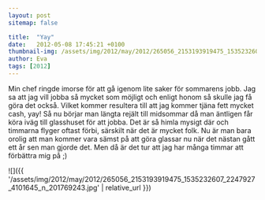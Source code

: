 ```yaml
---
layout: post
sitemap: false

title:  "Yay"
date:   2012-05-08 17:45:21 +0100
thumbnail-img: /assets/img/2012/may/2012/265056_2153193919475_1535232607_2247927_4101645_n_201769243.jpg
author: Eva
tags: [2012]
---
```


Min chef ringde imorse för att gå igenom lite saker för sommarens jobb. Jag sa att jag vill jobba så mycket som möjligt och enligt honom så skulle jag få göra det också. Vilket kommer resultera till att jag kommer tjäna fett mycket cash, yay! Så nu börjar man längta rejält till midsommar då man äntligen får köra iväg till glasshuset för att jobba. Det är så himla mysigt där och timmarna flyger oftast förbi, särskilt när det är mycket folk. Nu är man bara orolig att man kommer vara sämst på att göra glassar nu när det nästan gått ett år sen man gjorde det. Men då är det tur att jag har många timmar att förbättra mig på ;)

![]({{ '/assets/img/2012/may/2012/265056_2153193919475_1535232607_2247927_4101645_n_201769243.jpg'  | relative_url }})

